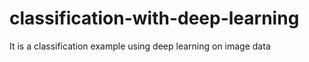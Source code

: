 # classification-with-deep-learning
It is a classification example using deep learning on image data
